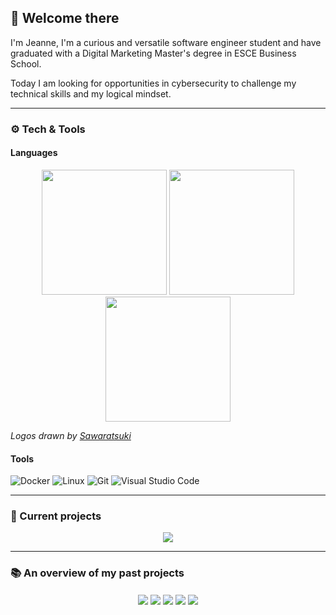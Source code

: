 ## 👋 Welcome there
I'm Jeanne, I'm a curious and versatile software engineer student and have graduated with a Digital Marketing Master's degree in ESCE Business School.

Today I am looking for opportunities in cybersecurity to challenge my technical skills and my logical mindset.

---

### ⚙️ Tech & Tools

#### Languages
<p align="center"width="100%">
<img src="https://github.com/jonacruz89/SAWARATSUKI.ServiceLogos/blob/main/C/C.png"  width="200"></img>
<img src="https://github.com/jonacruz89/SAWARATSUKI.ServiceLogos/blob/main/Python/Python.png"  width="200"></img>
<img src="https://github.com/jonacruz89/SAWARATSUKI.ServiceLogos/blob/main/C%2B%2B/C%2B%2B.png"  width="200"></img>
</p>

*Logos drawn by [Sawaratsuki](https://github.com/jonacruz89/SAWARATSUKI.ServiceLogos)*

#### Tools

![Docker](https://img.shields.io/badge/docker-%230db7ed.svg?style=for-the-badge&logo=docker&logoColor=white) ![Linux](https://img.shields.io/badge/Linux-FCC624?style=for-the-badge&logo=linux&logoColor=black) ![Git](https://img.shields.io/badge/git-%23F05033.svg?style=for-the-badge&logo=git&logoColor=white) ![Visual Studio Code](https://img.shields.io/badge/Visual%20Studio%20Code-0078d7.svg?style=for-the-badge&logo=visual-studio-code&logoColor=white)

---

### 🔨 Current projects
<p align="center"width="100%">
<a href=""><img src="https://github.com/ayogun/42-project-badges/blob/main/badges/ft_transcendencen.png" align="center"></img></a>
</p>

---

### 📚 An overview of my past projects
<p align="center"width="100%">
<a href="https://github.com/6jeanne6/push_swap"><img src="https://github.com/ayogun/42-project-badges/blob/main/badges/push_swapm.png" align="center"></img></a>
<a href="https://github.com/6jeanne6/minishell/tree/main"><img src="https://github.com/ayogun/42-project-badges/blob/main/badges/minishelle.png" align="center"></img></a>
<a href="https://github.com/6jeanne6/cpp_modules"><img src="https://github.com/ayogun/42-project-badges/blob/main/badges/cppm.png" align="center"></img></a>
<a href="https://github.com/Christellaa/irc"><img src="https://github.com/ayogun/42-project-badges/blob/main/badges/ft_ircm.png" align="center"></img></a>
<a href="https://github.com/6jeanne6/inception"><img src="https://github.com/ayogun/42-project-badges/blob/main/badges/inceptione.png" align="center"></img></a>
</p>
